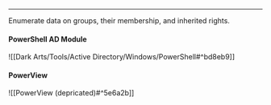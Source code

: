-- -
Enumerate data on groups, their membership, and inherited rights.
#### PowerShell AD Module
![[Dark Arts/Tools/Active Directory/Windows/PowerShell#^bd8eb9]]
#### PowerView
![[PowerView (depricated)#^5e6a2b]]